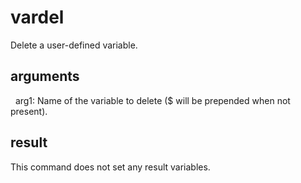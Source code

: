 
# vardel

Delete a user-defined variable.

## arguments

  arg1: Name of the variable to delete ($ will be prepended when not present).

## result
This command does not set any result variables.
